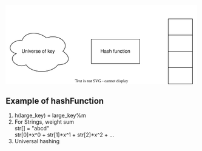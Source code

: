 

![hashing function](hashFunction.drawio.svg)

## Example of hashFunction
1. h(large_key) = large_key%m
2. For Strings, weight sum <br>
    str[] = "abcd"  <br>
    str[0]*x^0 + str[1]*x^1 + str[2]*x^2 + ...
3. Universal hashing